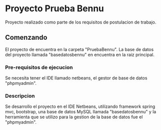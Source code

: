 # Proyecto Prueba Bennu

Proyecto realizado como parte de los requisitos de postulacion de trabajo.

## Comenzando

El proyecto de encuentra en la carpeta "PruebaBennu". La base de datos del proyecto llamada "basedatosbennu" en encuentra en la raiz principal.

### Pre-requisitos de ejecucion

Se necesita tener el IDE llamado netbeans, el gestor de base de datos "phpmyadmin".

### Descripcion

Se desarrollo el proyecto en el IDE Netbeans, utilizando framework spring mvc, bootstrap, una base de datos MySQL llamada "basedatosbennu" y la herramienta que se utilizo para la gestion de la base de datos fue el "phpmyadmin".
